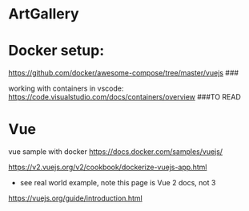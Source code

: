 # ArtGallery

# Docker setup:
https://github.com/docker/awesome-compose/tree/master/vuejs ###

working with containers in vscode:
https://code.visualstudio.com/docs/containers/overview ###TO READ



# Vue

vue sample with docker
https://docs.docker.com/samples/vuejs/

https://v2.vuejs.org/v2/cookbook/dockerize-vuejs-app.html
 - see real world example, note this page is Vue 2 docs, not 3


https://vuejs.org/guide/introduction.html
